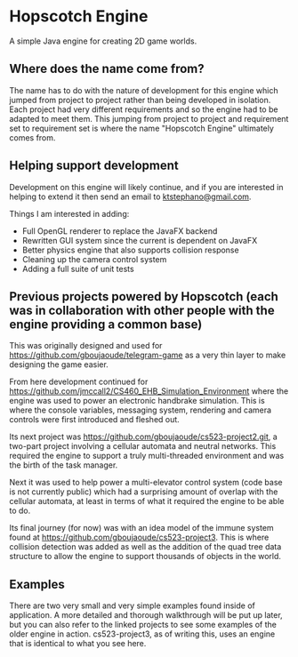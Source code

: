 # Hopscotch Engine
A simple Java engine for creating 2D game worlds.

## Where does the name come from?
The name has to do with the nature of development for this engine which jumped from project to project rather than being developed in isolation. Each project had very different requirements and so the engine had to be adapted to meet them. This jumping from project to project and requirement set to requirement set is where the name "Hopscotch Engine" ultimately comes from.

## Helping support development
Development on this engine will likely continue, and if you are interested in helping to extend it then send an email to ktstephano@gmail.com.

Things I am interested in adding:
* Full OpenGL renderer to replace the JavaFX backend
* Rewritten GUI system since the current is dependent on JavaFX
* Better physics engine that also supports collision response
* Cleaning up the camera control system
* Adding a full suite of unit tests

## Previous projects powered by Hopscotch (each was in collaboration with other people with the engine providing a common base)
This was originally designed and used for https://github.com/gboujaoude/telegram-game as a very thin layer to make designing the game easier.

From here development continued for https://github.com/jmccall2/CS460_EHB_Simulation_Environment where the engine was used to power an electronic handbrake simulation. This is where the console variables, messaging system, rendering and camera controls were first introduced and fleshed out.

Its next project was https://github.com/gboujaoude/cs523-project2.git, a two-part project involving a cellular automata and neutral networks. This required the engine to support a truly multi-threaded environment and was the birth of the task manager.

Next it was used to help power a multi-elevator control system (code base is not currently public) which had a surprising amount of overlap with the cellular automata, at least in terms of what it required the engine to be able to do.

Its final journey (for now) was with an idea model of the immune system found at https://github.com/gboujaoude/cs523-project3. This is where collision detection was added as well as the addition of the quad tree data structure to allow the engine to support thousands of objects in the world.

## Examples
There are two very small and very simple examples found inside of application. A more detailed and thorough walkthrough will be put up later, but you can also refer to the linked projects to see some examples of the older engine in action. cs523-project3, as of writing this, uses an engine that is identical to what you see here.
